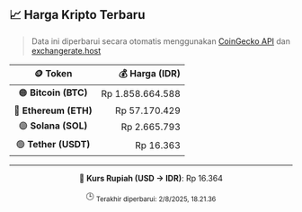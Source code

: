

<!-- HARGA_KRIPTO -->
## 📈 Harga Kripto Terbaru

> Data ini diperbarui secara otomatis menggunakan [CoinGecko API](https://www.coingecko.com/) dan [exchangerate.host](https://exchangerate.host/)

<div align="center">

| 🪙 Token | 💰 Harga (IDR) |
|:------:|---------------:|
| 🟠 **Bitcoin (BTC)**   | Rp 1.858.664.588 |
| 🔵 **Ethereum (ETH)**  | Rp 57.170.429 |
| 🟣 **Solana (SOL)**    | Rp 2.665.793 |
| 🟢 **Tether (USDT)**   | Rp 16.363 |

---

💱 **Kurs Rupiah (USD → IDR)**: Rp 16.364

🕒 <sub>Terakhir diperbarui: 2/8/2025, 18.21.36</sub>

</div>
<!-- /HARGA_KRIPTO -->